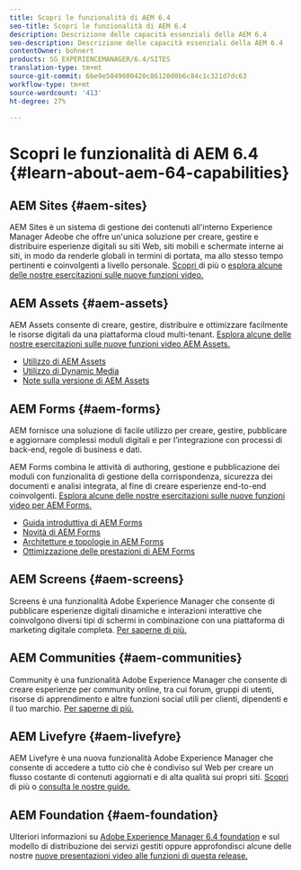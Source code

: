 ```yaml
---
title: Scopri le funzionalità di AEM 6.4
seo-title: Scopri le funzionalità di AEM 6.4
description: Descrizione delle capacità essenziali della AEM 6.4
seo-description: Descrizione delle capacità essenziali della AEM 6.4
contentOwner: bohnert
products: SG_EXPERIENCEMANAGER/6.4/SITES
translation-type: tm+mt
source-git-commit: 6be9e5049600420c86120d0b6c84c1c321d7dc63
workflow-type: tm+mt
source-wordcount: '413'
ht-degree: 27%

---
```



# Scopri le funzionalità di AEM 6.4 {#learn-about-aem-64-capabilities}

## AEM Sites {#aem-sites}

 AEM Sites è un sistema di gestione dei contenuti all&#39;interno  Experience Manager Adeobe che offre un&#39;unica soluzione per creare, gestire e distribuire esperienze digitali su siti Web, siti mobili e schermate interne ai siti, in modo da renderle globali in termini di portata, ma allo stesso tempo pertinenti e coinvolgenti a livello personale. [Scopri ](http://www.adobe.com/marketing-cloud/enterprise-content-management/web-cms.html) di più o  [esplora alcune delle nostre esercitazioni sulle nuove funzioni video.](https://helpx.adobe.com/experience-manager/kt/sites/index/aem-6-4-sites.html)

## AEM Assets {#aem-assets}

AEM Assets consente di creare, gestire, distribuire e ottimizzare facilmente le risorse digitali da una piattaforma cloud multi-tenant. [Esplora alcune delle nostre esercitazioni sulle nuove funzioni video  AEM Assets.](https://helpx.adobe.com/experience-manager/kt/assets/index/aem-6-4-assets.html)

* [Utilizzo di AEM Assets](/help/assets/managing-assets-touch-ui.md)
* [Utilizzo di Dynamic Media](/help/assets/dynamic-media.md)
* [Note sulla versione di AEM Assets](/help/release-notes/assets.md)

## AEM Forms {#aem-forms}

AEM fornisce una soluzione di facile utilizzo per creare, gestire, pubblicare e aggiornare complessi moduli digitali e per l’integrazione con processi di back-end, regole di business e dati.

AEM Forms combina le attività di authoring, gestione e pubblicazione dei moduli con funzionalità di gestione della corrispondenza, sicurezza dei documenti e analisi integrata, al fine di creare esperienze end-to-end coinvolgenti. [Esplora alcune delle nostre esercitazioni sulle nuove funzioni video per  AEM Forms.](https://helpx.adobe.com/experience-manager/kt/forms/index/aem-6-4-forms.html)

* [Guida introduttiva di AEM Forms](/help/forms/using/introduction-aem-forms.md)
* [Novità di AEM Forms](/help/forms/using/whats-new.md)
* [Architetture e topologie in AEM Forms](/help/forms/using/aem-forms-architecture-deployment.md)
* [Ottimizzazione delle prestazioni di AEM Forms](/help/forms/using/performance-tuning-aem-forms.md)

## AEM Screens {#aem-screens}

Screens è una funzionalità Adobe Experience Manager che consente di pubblicare esperienze digitali dinamiche e interazioni interattive che coinvolgono diversi tipi di schermi in combinazione con una piattaforma di marketing digitale completa.  [Per saperne di più.](https://docs.adobe.com/content/help/en/experience-manager-screens/user-guide/aem-screens-introduction.html)

## AEM Communities {#aem-communities}

Community è una funzionalità Adobe Experience Manager che consente di creare esperienze per community online, tra cui forum, gruppi di utenti, risorse di apprendimento e altre funzioni social utili per clienti, dipendenti e il tuo marchio. [Per saperne di più.](http://www.adobe.com/marketing-cloud/enterprise-content-management/social-community-cms.html)

## AEM Livefyre {#aem-livefyre}

AEM Livefyre è una nuova funzionalità Adobe Experience Manager che consente di accedere a tutto ciò che è condiviso sul Web per creare un flusso costante di contenuti aggiornati e di alta qualità sui propri siti. [Scopri ](http://www.adobe.com/marketing-cloud/enterprise-content-management/ugc-content-platform.html) di più o  [consulta le nostre guide.](https://answers.livefyre.com/product/livefyre-for-adobe-experience-manager-aem/)

## AEM Foundation {#aem-foundation}

Ulteriori informazioni su [Adobe Experience Manager 6.4 foundation](/help/sites-deploying/home.md) e sul modello di distribuzione dei servizi gestiti oppure approfondisci alcune delle nostre [nuove presentazioni video alle funzioni di questa release.](https://helpx.adobe.com/experience-manager/kt/sites/index/aem-6-4-sites.html)
